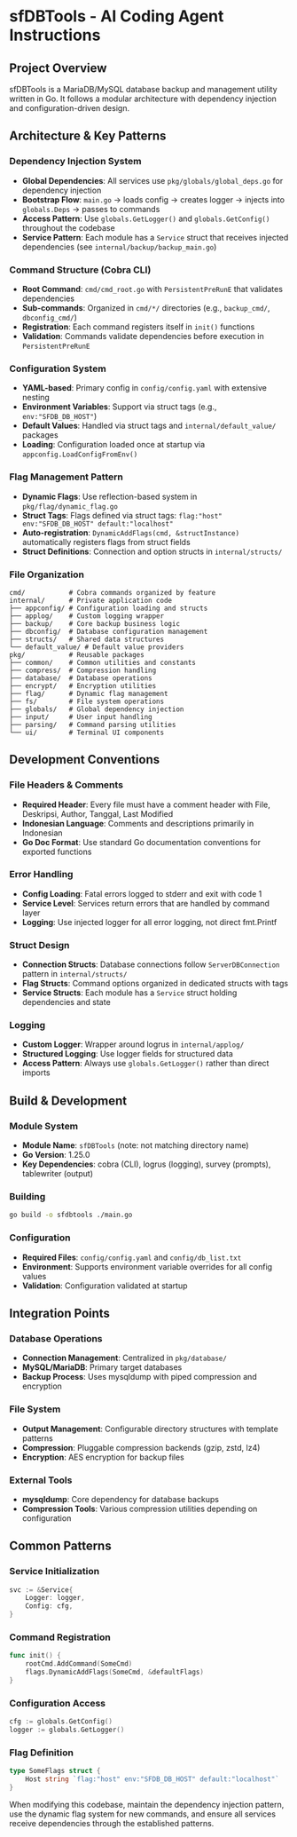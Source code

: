 # sfDBTools - AI Coding Agent Instructions

## Project Overview
sfDBTools is a MariaDB/MySQL database backup and management utility written in Go. It follows a modular architecture with dependency injection and configuration-driven design.

## Architecture & Key Patterns

### Dependency Injection System
- **Global Dependencies**: All services use `pkg/globals/global_deps.go` for dependency injection
- **Bootstrap Flow**: `main.go` → loads config → creates logger → injects into `globals.Deps` → passes to commands
- **Access Pattern**: Use `globals.GetLogger()` and `globals.GetConfig()` throughout the codebase
- **Service Pattern**: Each module has a `Service` struct that receives injected dependencies (see `internal/backup/backup_main.go`)

### Command Structure (Cobra CLI)
- **Root Command**: `cmd/cmd_root.go` with `PersistentPreRunE` that validates dependencies
- **Sub-commands**: Organized in `cmd/*/` directories (e.g., `backup_cmd/`, `dbconfig_cmd/`)
- **Registration**: Each command registers itself in `init()` functions
- **Validation**: Commands validate dependencies before execution in `PersistentPreRunE`

### Configuration System
- **YAML-based**: Primary config in `config/config.yaml` with extensive nesting
- **Environment Variables**: Support via struct tags (e.g., `env:"SFDB_DB_HOST"`)
- **Default Values**: Handled via struct tags and `internal/default_value/` packages
- **Loading**: Configuration loaded once at startup via `appconfig.LoadConfigFromEnv()`

### Flag Management Pattern
- **Dynamic Flags**: Use reflection-based system in `pkg/flag/dynamic_flag.go`
- **Struct Tags**: Flags defined via struct tags: `flag:"host" env:"SFDB_DB_HOST" default:"localhost"`
- **Auto-registration**: `DynamicAddFlags(cmd, &structInstance)` automatically registers flags from struct fields
- **Struct Definitions**: Connection and option structs in `internal/structs/`

### File Organization
```
cmd/           # Cobra commands organized by feature
internal/      # Private application code
├── appconfig/ # Configuration loading and structs  
├── applog/    # Custom logging wrapper
├── backup/    # Core backup business logic
├── dbconfig/  # Database configuration management
├── structs/   # Shared data structures
└── default_value/ # Default value providers
pkg/           # Reusable packages
├── common/    # Common utilities and constants
├── compress/  # Compression handling
├── database/  # Database operations
├── encrypt/   # Encryption utilities
├── flag/      # Dynamic flag management
├── fs/        # File system operations
├── globals/   # Global dependency injection
├── input/     # User input handling
├── parsing/   # Command parsing utilities
└── ui/        # Terminal UI components
```

## Development Conventions

### File Headers & Comments
- **Required Header**: Every file must have a comment header with File, Deskripsi, Author, Tanggal, Last Modified
- **Indonesian Language**: Comments and descriptions primarily in Indonesian
- **Go Doc Format**: Use standard Go documentation conventions for exported functions

### Error Handling
- **Config Loading**: Fatal errors logged to stderr and exit with code 1
- **Service Level**: Services return errors that are handled by command layer
- **Logging**: Use injected logger for all error logging, not direct fmt.Printf

### Struct Design
- **Connection Structs**: Database connections follow `ServerDBConnection` pattern in `internal/structs/`
- **Flag Structs**: Command options organized in dedicated structs with tags
- **Service Structs**: Each module has a `Service` struct holding dependencies and state

### Logging
- **Custom Logger**: Wrapper around logrus in `internal/applog/`
- **Structured Logging**: Use logger fields for structured data
- **Access Pattern**: Always use `globals.GetLogger()` rather than direct imports

## Build & Development

### Module System
- **Module Name**: `sfDBTools` (note: not matching directory name)
- **Go Version**: 1.25.0
- **Key Dependencies**: cobra (CLI), logrus (logging), survey (prompts), tablewriter (output)

### Building
```bash
go build -o sfdbtools ./main.go
```

### Configuration
- **Required Files**: `config/config.yaml` and `config/db_list.txt`
- **Environment**: Supports environment variable overrides for all config values
- **Validation**: Configuration validated at startup

## Integration Points

### Database Operations
- **Connection Management**: Centralized in `pkg/database/`
- **MySQL/MariaDB**: Primary target databases
- **Backup Process**: Uses mysqldump with piped compression and encryption

### File System
- **Output Management**: Configurable directory structures with template patterns
- **Compression**: Pluggable compression backends (gzip, zstd, lz4)
- **Encryption**: AES encryption for backup files

### External Tools
- **mysqldump**: Core dependency for database backups
- **Compression Tools**: Various compression utilities depending on configuration

## Common Patterns

### Service Initialization
```go
svc := &Service{
    Logger: logger,
    Config: cfg,
}
```

### Command Registration
```go
func init() {
    rootCmd.AddCommand(SomeCmd)
    flags.DynamicAddFlags(SomeCmd, &defaultFlags)
}
```

### Configuration Access
```go
cfg := globals.GetConfig()
logger := globals.GetLogger()
```

### Flag Definition
```go
type SomeFlags struct {
    Host string `flag:"host" env:"SFDB_DB_HOST" default:"localhost"`
}
```

When modifying this codebase, maintain the dependency injection pattern, use the dynamic flag system for new commands, and ensure all services receive dependencies through the established patterns.